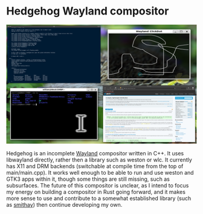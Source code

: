# Hedgehog Wayland compositor

![demo screenshot](assets/demo_screenshot.png)

Hedgehog is an incomplete [Wayland](https://en.wikipedia.org/wiki/Wayland_(display_server_protocol)) compositor written in C++. It uses libwayland directly, rather then a library such as weston or wlc. It currently has X11 and DRM backends (switchable at compile time from the top of main/main.cpp). It works well enough to be able to run and use weston and GTK3 apps within it, though some things are still missing, such as subsurfaces. The future of this compositor is unclear, as I intend to focus my energy on building a compositor in Rust going forward, and it makes more sense to use and contribute to a somewhat established library (such as [smithay](https://github.com/Smithay/smithay)) then continue developing my own.

